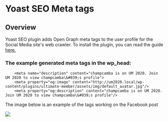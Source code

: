 ---
---
# Yoast SEO Meta tags
Overview
--------

 Yoast SEO plugin adds Open Graph meta tags to the user profile for the Social Media site's web crawler. To install the plugin, you can read the guide  [here.](/docs-v3/um-extended/article/1889-installation)

###  The example generated meta tags in the wp\_head:

```
	<meta name="description" content="champcamba is on UM 2020. Join UM 2020 to view champcamba\&#039;s profile">
	<meta property="og:image" content="http://um2020.local/wp-content/plugins/ultimate-member/assets/img/default_avatar.jpg"/>
	<meta property="og:description" content="champcamba is on UM 2020. Join UM 2020 to view champcamba\&#039;s profile"/>
```

 The image below is an example of the tags working on the Facebook post

  ![](https://s3.amazonaws.com/helpscout.net/docs/assets/561c96629033600a7a36d662/images/654b21ee398d235676f609d5/file-vK82Rxj0hr.png)